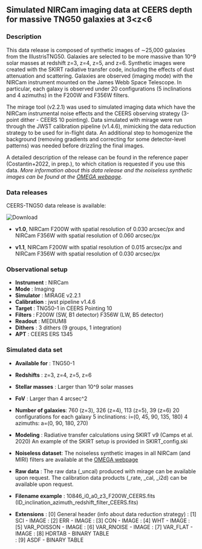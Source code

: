 ## Simulated NIRCam imaging data at CEERS depth for massive TNG50 galaxies at 3<z<6

### Description

This data release is composed of synthetic images of ∼25,000 galaxies from the IllustrisTNG50. Galaxies are selected to be more massive than 10^9 solar masses at redshift z=3, z=4, z=5, and z=6. Synthetic images were created with the SKIRT radiative transfer code, including the effects of dust attenuation and scattering. Galaxies are observed (imaging mode) with the NIRCam instrument mounted on the James Webb Space Telescope. In particular, each galaxy is observed under 20 configurations (5 inclinations and 4 azimuths) in the F200W and F356W filters. 

The mirage tool (v2.2.1) was used to simulated imaging data which have the NIRCam instrumental noise effects and the CEERS observing strategy (3-point dither - CEERS 10 pointing). Data simulated with mirage were run through the JWST calibration pipeline (v1.4.6), mimicking the data reduction strategy to be used for in-flight data. An additional step to homogenize the background (removing gradients and correcting for some detector-level patterns) was needed before drizzling the final images. 

A detailed description of the release can be found in the reference paper (Costantin+2022, in prep.), to which citation is requested if you use this data. *More information about this data release and the noiseless synthetic images can be found at the [OMEGA webpage](https://github.com/lcostant/OMEGA)*.

### Data releases

CEERS-TNG50 data release is available: 

![Download](https://img.shields.io/badge/version-v1.0-green)

* **v1.0**, NIRCam F200W with spatial resolution of 0.030 arcsec/px and NIRCam F356W with spatial resolution of 0.060 arcsec/px

* **v1.1**, NIRCam F200W with spatial resolution of 0.015 arcsec/px and NIRCam F356W with spatial resolution of 0.030 arcsec/px

### Observational setup

* **Instrument**  : NIRCam
* **Mode**        : Imaging
* **Simulator**   : MIRAGE v2.2.1
* **Calibration** : jwst pipeline v1.4.6
* **Target**      : TNG50-1 in CEERS Pointing 10
* **Filters**     : F200W (SW, B1 detector)
                    F356W (LW, B5 detector)
* **Readout**     : MEDIUM8
* **Dithers**     : 3 dithers (9 groups, 1 integration)
* **APT**         : CEERS ERS 1345
### Simulated data set

* **Available for**    : TNG50-1
* **Redshifts**        : z=3, z=4, z=5, z=6
* **Stellar masses**   : Larger than 10^9 solar masses
* **FoV**              : Larger than 4 arcsec^2

* **Number of galaxies**: 760 (z=3), 326 (z=4), 113 (z=5), 39 (z=6)
                         20 configurations for each galaxy 
                         5 inclinations: i=(0, 45, 90, 135, 180)
                         4 azimuths: a=(0, 90, 180, 270)

* **Modeling**         : Radiative transfer calculations using SKIRT v9 (Camps et al. 2020)
                         An example of the SKIRT setup is provided in SKIRT_config.ski

* **Noiseless dataset**: The noiseless synthetic images in all NIRCam (and MIRI) filters are available at the [OMEGA webpage](https://www.lucacostantin.com/OMEGA)

* **Raw data**         : The raw data (_uncal) produced with mirage can be available upon request.
                         The calibration data products (_rate, _cal, _i2d) can be available upon request.

* **Filename example** : 10846_i0_a0_z3_F200W_CEERS.fits
                         (ID_inclination_azimuth_redshift_filter_CEERS.fits)

* **Extensions**       : [0] General header (info about data reduction strategy)
                       : [1] SCI - IMAGE
                       : [2] ERR - IMAGE
                       : [3] CON - IMAGE
                       : [4] WHT - IMAGE
                       : [5] VAR_POISSON - IMAGE
                       : [6] VAR_RNOISE - IMAGE
                       : [7] VAR_FLAT - IMAGE
                       : [8] HDRTAB - BINARY TABLE  
                       : [9] ASDF - BINARY TABLE 

